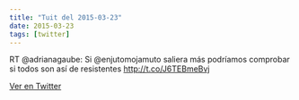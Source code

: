 ```yaml
---
title: "Tuit del 2015-03-23"
date: 2015-03-23
tags: [twitter]
---
```


RT @adrianagaube: Si @enjutomojamuto saliera más podríamos comprobar si todos son así de resistentes http://t.co/J6TEBmeBvj



[Ver en Twitter](https://twitter.com/i/web/status/579993946945912832)
